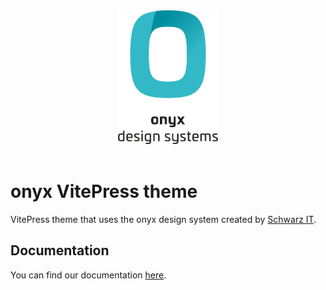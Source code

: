 <div align="center" style="text-align: center">
  <picture>
    <source media="(prefers-color-scheme: dark)" type="image/svg+xml" srcset="https://raw.githubusercontent.com/SchwarzIT/onyx/main/.github/onyx-logo-light.svg">
    <source media="(prefers-color-scheme: light)" type="image/svg+xml" srcset="https://raw.githubusercontent.com/SchwarzIT/onyx/main/.github/onyx-logo-dark.svg">
    <img alt="onyx logo" src="https://raw.githubusercontent.com/SchwarzIT/onyx/main/.github/onyx-logo-dark.svg" width="160px">
  </picture>
</div>

<br>

# onyx VitePress theme

VitePress theme that uses the onyx design system created by [Schwarz IT](https://it.schwarz).

## Documentation

You can find our documentation [here](https://onyx.schwarz/development/packages/vitepress-theme.html).

